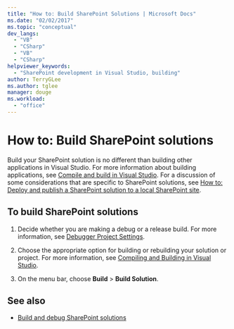 ```yaml
---
title: "How to: Build SharePoint Solutions | Microsoft Docs"
ms.date: "02/02/2017"
ms.topic: "conceptual"
dev_langs:
  - "VB"
  - "CSharp"
  - "VB"
  - "CSharp"
helpviewer_keywords:
  - "SharePoint development in Visual Studio, building"
author: TerryGLee
ms.author: tglee
manager: douge
ms.workload:
  - "office"
---
```

# How to: Build SharePoint solutions

Build your SharePoint solution is no different than building other applications in Visual Studio. For more information about building applications, see [Compile and build in Visual Studio](../ide/compiling-and-building-in-visual-studio.md). For a discussion of some considerations that are specific to SharePoint solutions, see [How to: Deploy and publish a SharePoint solution to a local SharePoint site](../sharepoint/how-to-deploy-and-publish-a-sharepoint-solution-to-a-local-sharepoint-site.md).

## To build SharePoint solutions

1.  Decide whether you are making a debug or a release build. For more information, see [Debugger Project Settings](../debugger/debugger-project-settings.md).

2.  Choose the appropriate option for building or rebuilding your solution or project. For more information, see [Compiling and Building in Visual Studio](../ide/compiling-and-building-in-visual-studio.md).

3.  On the menu bar, choose **Build** > **Build Solution**.

## See also

- [Build and debug SharePoint solutions](../sharepoint/building-and-debugging-sharepoint-solutions.md)
